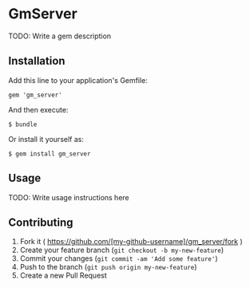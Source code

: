 # GmServer

TODO: Write a gem description

## Installation

Add this line to your application's Gemfile:

    gem 'gm_server'

And then execute:

    $ bundle

Or install it yourself as:

    $ gem install gm_server

## Usage

TODO: Write usage instructions here

## Contributing

1. Fork it ( https://github.com/[my-github-username]/gm_server/fork )
2. Create your feature branch (`git checkout -b my-new-feature`)
3. Commit your changes (`git commit -am 'Add some feature'`)
4. Push to the branch (`git push origin my-new-feature`)
5. Create a new Pull Request
